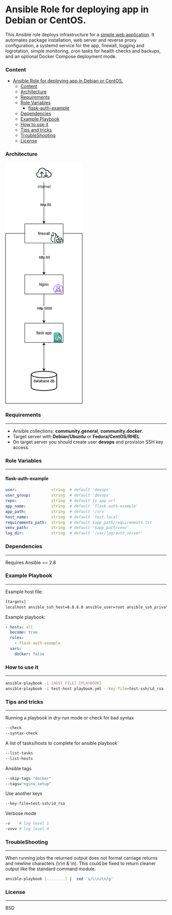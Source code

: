 Ansible Role for deploying app in Debian or CentOS.
=========

This Ansible role deploys infrastructure for a [simple web application](https://github.com/riad-azz/flask-auth-example). It automates package installation, web server and reverse proxy configuration, a systemd service for the app, firewall, logging and logrotation, simple monitoring, cron tasks for health checks and backups, and an optional Docker Compose deployment mode.

### Content

- [Ansible Role for deploying app in Debian or CentOS.](#ansible-role-for-deploying-app-in-debian-or-centos)
    - [Content](#content)
    - [Architecture](#architecture)
    - [Requirements](#requirements)
    - [Role Variables](#role-variables)
      - [flask-auth-example](#flask-auth-example)
    - [Dependencies](#dependencies)
    - [Example Playbook](#example-playbook)
    - [How to use it](#how-to-use-it)
    - [Tips and tricks](#tips-and-tricks)
    - [TroubleShooting](#troubleshooting)
    - [License](#license)

### Architecture

![flask-app-architecture](flask-app-architecture.png)

### Requirements
------------

* Ansible collections: **community.general**, **community.docker**.
* Target server with **Debian/Ubuntu** or **Fedora/CentOS/RHEL**.
* On target server you should create user **devops** and provision SSH key access.

### Role Variables
--------------

#### flask-auth-example

```yml
user:               string  # default 'devops'
user_group:         string  # default 'devops'
repo:               string  # default is app url
app_name:           string  # default 'flask-auth-example'
app_path:           string  # default '/srv'
host_name:          string  # default 'test.local'
requirements_path:  string  # default $app_path/requirements.txt
venv_path:          string  # default '$app_path/venv'
log_dir:            string  # default '/var/log/auth_server'
```

### Dependencies
------------

Requires Ansible >= 2.8

### Example Playbook
----------------

Example host file:

```sh
[targets]
localhost ansible_ssh_host=8.8.8.8 ansible_user=root ansible_ssh_private_key_file=~/.ssh/id_rsa
```

Example playbook:

```yml
- hosts: all
  become: true
  roles:
    - flask-auth-example
  vars:
    docker: false
```

### How to use it
----------------

```sh
ansible-playbook -i [HOST_FILE] [PLAYBOOK]
ansible-playbook -i test-host playbook.yml --key-file=test-ssh/id_rsa --tags="package_install" --check
```

### Tips and tricks
----------------

Running a playbook in dry-run mode or check for bad syntax

```sh
--check
--syntax-check
```

A list of tasks/hosts to complete for ansible playbook

```sh
--list-tasks
--list-hosts
```

Ansible tags

```sh
--skip-tags "docker"
--tags="nginx_setup"
```

Use another keys

```sh
--key-file=test-ssh/id_rsa
```

Verbose mode

```sh
-v    # log level 1
-vvvv # log level 4
```


### TroubleShooting
----------------

When running jobs the returned output does not format carriage returns and newline characters (\r\n & \n).
This could be fixed to return cleaner output like the standard command module.

```sh
ansible-playbook [........] |  sed 's/\\n/\n/g'
```

### License
-------

BSD
